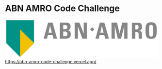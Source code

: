 # ABN AMRO Code Challenge

![alt text](public/svg/ABN-AMRO_Logo_new_colors.svg)
https://abn-amro-code-challenge.vercel.app/